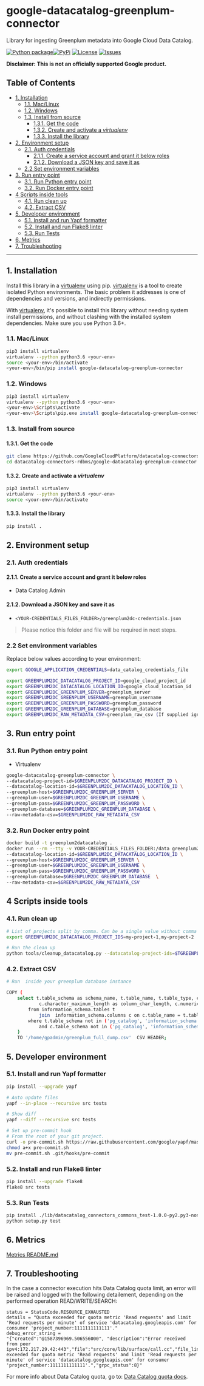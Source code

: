 # google-datacatalog-greenplum-connector

Library for ingesting Greenplum metadata into Google Cloud Data Catalog.

[![Python package][2]][2][![PyPi][3]][4] [![License][5]][5] [![Issues][6]][7]

**Disclaimer: This is not an officially supported Google product.**

<!--
  ⚠️ DO NOT UPDATE THE TABLE OF CONTENTS MANUALLY ️️⚠️
  run `npx markdown-toc -i README.md`.

  Please stick to 80-character line wraps as much as you can.
-->

## Table of Contents

<!-- toc -->

- [1. Installation](#1-installation)
  * [1.1. Mac/Linux](#11-maclinux)
  * [1.2. Windows](#12-windows)
  * [1.3. Install from source](#13-install-from-source)
    + [1.3.1. Get the code](#131-get-the-code)
    + [1.3.2. Create and activate a *virtualenv*](#132-create-and-activate-a-virtualenv)
    + [1.3.3. Install the library](#133-install-the-library)
- [2. Environment setup](#2-environment-setup)
  * [2.1. Auth credentials](#21-auth-credentials)
    + [2.1.1. Create a service account and grant it below roles](#211-create-a-service-account-and-grant-it-below-roles)
    + [2.1.2. Download a JSON key and save it as](#212-download-a-json-key-and-save-it-as)
  * [2.2 Set environment variables](#22-set-environment-variables)
- [3. Run entry point](#3-run-entry-point)
  * [3.1. Run Python entry point](#31-run-python-entry-point)
  * [3.2. Run Docker entry point](#32-run-docker-entry-point)
- [4 Scripts inside tools](#4-scripts-inside-tools)
  * [4.1. Run clean up](#41-run-clean-up)
  * [4.2. Extract CSV](#42-extract-csv)
- [5. Developer environment](#5-developer-environment)
  * [5.1. Install and run Yapf formatter](#51-install-and-run-yapf-formatter)
  * [5.2. Install and run Flake8 linter](#52-install-and-run-flake8-linter)
  * [5.3. Run Tests](#53-run-tests)
- [6. Metrics](#6-metrics)
- [7. Troubleshooting](#7-troubleshooting)

<!-- tocstop -->

-----

## 1. Installation

Install this library in a [virtualenv][1] using pip. [virtualenv][1] is a tool to
create isolated Python environments. The basic problem it addresses is one of
dependencies and versions, and indirectly permissions.

With [virtualenv][1], it's possible to install this library without needing system
install permissions, and without clashing with the installed system
dependencies. Make sure you use Python 3.6+.


### 1.1. Mac/Linux

```bash
pip3 install virtualenv
virtualenv --python python3.6 <your-env>
source <your-env>/bin/activate
<your-env>/bin/pip install google-datacatalog-greenplum-connector
```

### 1.2. Windows

```bash
pip3 install virtualenv
virtualenv --python python3.6 <your-env>
<your-env>\Scripts\activate
<your-env>\Scripts\pip.exe install google-datacatalog-greenplum-connector
```

### 1.3. Install from source

#### 1.3.1. Get the code

````bash
git clone https://github.com/GoogleCloudPlatform/datacatalog-connectors-rdbms/
cd datacatalog-connectors-rdbms/google-datacatalog-greenplum-connector
````

#### 1.3.2. Create and activate a *virtualenv*

```bash
pip3 install virtualenv
virtualenv --python python3.6 <your-env>
source <your-env>/bin/activate
```

#### 1.3.3. Install the library

```bash
pip install .
```

## 2. Environment setup

### 2.1. Auth credentials

#### 2.1.1. Create a service account and grant it below roles

- Data Catalog Admin

#### 2.1.2. Download a JSON key and save it as
- `<YOUR-CREDENTIALS_FILES_FOLDER>/greenplum2dc-credentials.json`

> Please notice this folder and file will be required in next steps.

### 2.2 Set environment variables

Replace below values according to your environment:

```bash
export GOOGLE_APPLICATION_CREDENTIALS=data_catalog_credentials_file

export GREENPLUM2DC_DATACATALOG_PROJECT_ID=google_cloud_project_id
export GREENPLUM2DC_DATACATALOG_LOCATION_ID=google_cloud_location_id
export GREENPLUM2DC_GREENPLUM_SERVER=greenplum_server
export GREENPLUM2DC_GREENPLUM_USERNAME=greenplum_username
export GREENPLUM2DC_GREENPLUM_PASSWORD=greenplum_password
export GREENPLUM2DC_GREENPLUM_DATABASE=greenplum_database
export GREENPLUM2DC_RAW_METADATA_CSV=greenplum_raw_csv (If supplied ignores the GREENPLUM server credentials)

```

## 3. Run entry point

### 3.1. Run Python entry point

- Virtualenv

```bash
google-datacatalog-greenplum-connector \
--datacatalog-project-id=$GREENPLUM2DC_DATACATALOG_PROJECT_ID \
--datacatalog-location-id=$GREENPLUM2DC_DATACATALOG_LOCATION_ID \
--greenplum-host=$GREENPLUM2DC_GREENPLUM_SERVER \
--greenplum-user=$GREENPLUM2DC_GREENPLUM_USERNAME \
--greenplum-pass=$GREENPLUM2DC_GREENPLUM_PASSWORD \
--greenplum-database=$GREENPLUM2DC_GREENPLUM_DATABASE \
--raw-metadata-csv=$GREENPLUM2DC_RAW_METADATA_CSV      
```

### 3.2. Run Docker entry point

```bash
docker build -t greenplum2datacatalog .
docker run --rm --tty -v YOUR-CREDENTIALS_FILES_FOLDER:/data greenplum2datacatalog \ --datacatalog-project-id=$GREENPLUM2DC_DATACATALOG_PROJECT_ID \
--datacatalog-location-id=$GREENPLUM2DC_DATACATALOG_LOCATION_ID \
--greenplum-host=$GREENPLUM2DC_GREENPLUM_SERVER \
--greenplum-user=$GREENPLUM2DC_GREENPLUM_USERNAME \
--greenplum-pass=$GREENPLUM2DC_GREENPLUM_PASSWORD \
--greenplum-database=$GREENPLUM2DC_GREENPLUM_DATABASE  \
--raw-metadata-csv=$GREENPLUM2DC_RAW_METADATA_CSV       
```

## 4 Scripts inside tools

### 4.1. Run clean up

```bash
# List of projects split by comma. Can be a single value without comma
export GREENPLUM2DC_DATACATALOG_PROJECT_IDS=my-project-1,my-project-2
```

```bash
# Run the clean up
python tools/cleanup_datacatalog.py --datacatalog-project-ids=$TGREENPLUM2DC_DATACATALOG_PROJECT_IDS 

```

### 4.2. Extract CSV

```bash
# Run  inside your greenplum database instance

COPY (
    select t.table_schema as schema_name, t.table_name, t.table_type, c.column_name, c.column_default as column_default_value, c.is_nullable as column_nullable, c.data_type as column_type,
            c.character_maximum_length as column_char_length, c.numeric_precision as column_numeric_precision  
        from information_schema.tables t
            join  information_schema.columns c on c.table_name = t.table_name
        where t.table_schema not in ('pg_catalog', 'information_schema', 'pg_toast', 'gp_toolkit')
            and c.table_schema not in ('pg_catalog', 'information_schema', 'pg_toast', 'gp_toolkit')
    ) 
    TO '/home/gpadmin/greenplum_full_dump.csv'  CSV HEADER;

```

## 5. Developer environment

### 5.1. Install and run Yapf formatter

```bash
pip install --upgrade yapf

# Auto update files
yapf --in-place --recursive src tests

# Show diff
yapf --diff --recursive src tests

# Set up pre-commit hook
# From the root of your git project.
curl -o pre-commit.sh https://raw.githubusercontent.com/google/yapf/master/plugins/pre-commit.sh
chmod a+x pre-commit.sh
mv pre-commit.sh .git/hooks/pre-commit
```

### 5.2. Install and run Flake8 linter

```bash
pip install --upgrade flake8
flake8 src tests
```

### 5.3. Run Tests

```bash
pip install ./lib/datacatalog_connectors_commons_test-1.0.0-py2.py3-none-any.whl
python setup.py test
```

## 6. Metrics

[Metrics README.md](docs/README.md)

## 7. Troubleshooting

In the case a connector execution hits Data Catalog quota limit, an error will be raised and logged with the following detailement, depending on the performed operation READ/WRITE/SEARCH: 
```
status = StatusCode.RESOURCE_EXHAUSTED
details = "Quota exceeded for quota metric 'Read requests' and limit 'Read requests per minute' of service 'datacatalog.googleapis.com' for consumer 'project_number:1111111111111'."
debug_error_string = 
"{"created":"@1587396969.506556000", "description":"Error received from peer ipv4:172.217.29.42:443","file":"src/core/lib/surface/call.cc","file_line":1056,"grpc_message":"Quota exceeded for quota metric 'Read requests' and limit 'Read requests per minute' of service 'datacatalog.googleapis.com' for consumer 'project_number:1111111111111'.","grpc_status":8}"
```
For more info about Data Catalog quota, go to: [Data Catalog quota docs](https://cloud.google.com/data-catalog/docs/resources/quotas).

[1]: https://virtualenv.pypa.io/en/latest/
[2]: https://github.com/GoogleCloudPlatform/datacatalog-connectors-rdbms/workflows/Python%20package/badge.svg?branch=master
[3]: https://img.shields.io/pypi/v/google-datacatalog-greenplum-connector.svg
[4]: https://pypi.org/project/google-datacatalog-greenplum-connector/
[5]: https://img.shields.io/github/license/GoogleCloudPlatform/datacatalog-connectors-rdbms.svg
[6]: https://img.shields.io/github/issues/GoogleCloudPlatform/datacatalog-connectors-rdbms.svg
[7]: https://github.com/GoogleCloudPlatform/datacatalog-connectors-rdbms/issues
